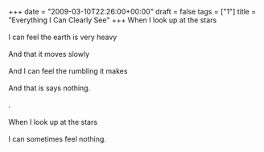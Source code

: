 +++
date = "2009-03-10T22:26:00+00:00"
draft = false
tags = ["1"]
title = "Everything I Can Clearly See"
+++
When I look up at the stars<br/><br/>I can feel the earth is very heavy<br/><br/>And that it moves slowly<br/><br/>And I can feel the rumbling it makes<br/><br/>And that is says nothing.<br/><br/>.<br/><br/>When I look up at the stars<br/><br/>I can sometimes feel nothing.<div class="blogger-post-footer"><img width='1' height='1' src='https://blogger.googleusercontent.com/tracker/5693059957647979680-8753737591439112845?l=cosmiccowbell.blogspot.com' alt='' /></div>